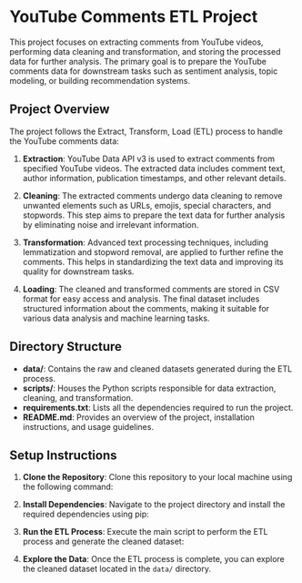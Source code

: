 # YouTube Comments ETL Project

This project focuses on extracting comments from YouTube videos, performing data cleaning and transformation, and storing the processed data for further analysis. The primary goal is to prepare the YouTube comments data for downstream tasks such as sentiment analysis, topic modeling, or building recommendation systems.

## Project Overview

The project follows the Extract, Transform, Load (ETL) process to handle the YouTube comments data:

1. **Extraction**: YouTube Data API v3 is used to extract comments from specified YouTube videos. The extracted data includes comment text, author information, publication timestamps, and other relevant details.

2. **Cleaning**: The extracted comments undergo data cleaning to remove unwanted elements such as URLs, emojis, special characters, and stopwords. This step aims to prepare the text data for further analysis by eliminating noise and irrelevant information.

3. **Transformation**: Advanced text processing techniques, including lemmatization and stopword removal, are applied to further refine the comments. This helps in standardizing the text data and improving its quality for downstream tasks.

4. **Loading**: The cleaned and transformed comments are stored in CSV format for easy access and analysis. The final dataset includes structured information about the comments, making it suitable for various data analysis and machine learning tasks.

## Directory Structure

- **data/**: Contains the raw and cleaned datasets generated during the ETL process.
- **scripts/**: Houses the Python scripts responsible for data extraction, cleaning, and transformation.
- **requirements.txt**: Lists all the dependencies required to run the project.
- **README.md**: Provides an overview of the project, installation instructions, and usage guidelines.

## Setup Instructions

1. **Clone the Repository**: Clone this repository to your local machine using the following command:

2. **Install Dependencies**: Navigate to the project directory and install the required dependencies using pip:

3. **Run the ETL Process**: Execute the main script to perform the ETL process and generate the cleaned dataset:

4. **Explore the Data**: Once the ETL process is complete, you can explore the cleaned dataset located in the `data/` directory.

